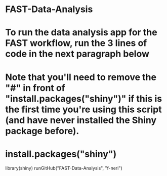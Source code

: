 # FAST-Data-Analysis

# To run the data analysis app for the FAST workflow, run the 3 lines of code in the next paragraph below
# Note that you'll need to remove the "#" in front of "install.packages("shiny")" if this is the first time you're using this script (and have never installed the Shiny package before).

# install.packages("shiny")
library(shiny)
runGitHub("FAST-Data-Analysis", "f-neri")